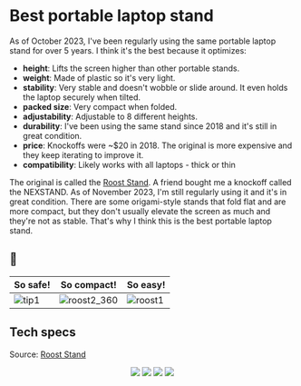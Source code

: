 # Best portable laptop stand

As of October 2023, I've been regularly using the same portable laptop stand for over 5 years. I think it's the best because it optimizes:

- **height**: Lifts the screen higher than other portable stands.
- **weight**: Made of plastic so it's very light.
- **stability**: Very stable and doesn't wobble or slide around. It even holds the laptop securely when tilted.
- **packed size**: Very compact when folded.
- **adjustability**: Adjustable to 8 different heights.
- **durability**: I've been using the same stand since 2018 and it's still in great condition.
- **price**: Knockoffs were ~$20 in 2018. The original is more expensive and they keep iterating to improve it.
- **compatibility**: Likely works with all laptops - thick or thin

The original is called the [Roost Stand](https://www.therooststand.com/). A friend bought me a knockoff called the NEXSTAND. As of November 2023, I'm still regularly using it and it's in great condition. There are some origami-style stands that fold flat and are more compact, but they don't usually elevate the screen as much and they're not as stable. That's why I think this is the best portable laptop stand.

## 🤯

| So safe!                                                                                     | So compact!                                                                                        | So easy!                                                                                       |
| -------------------------------------------------------------------------------------------- | -------------------------------------------------------------------------------------------------- | ---------------------------------------------------------------------------------------------- |
| ![tip1](https://github.com/drecali/til/assets/24983797/a4981d57-81c8-466b-a24f-6491624f8b1a) | ![roost2_360](https://github.com/drecali/til/assets/24983797/10a39b3c-4bd9-49ab-8814-b68eef8cad52) | ![roost1](https://github.com/drecali/til/assets/24983797/5ac0e6d8-da21-49b9-9a45-9cc066d216c0) |

## Tech specs

Source: [Roost Stand](https://www.therooststand.com/)

<div align='center'>
  <img src='https://github.com/drecali/til/assets/24983797/11484dc5-78be-4555-9c4f-98296013f7f0'>
  <img src='https://github.com/drecali/til/assets/24983797/0a4b599b-14dc-4573-9eb0-26c82af8ef50'>
  <img src='https://github.com/drecali/til/assets/24983797/c75102ea-490b-4cdd-9daf-c81b83d9556f'>
  <img src='https://github.com/drecali/til/assets/24983797/861f17a7-9f08-40d0-a945-29004735f7af'>
</div>

